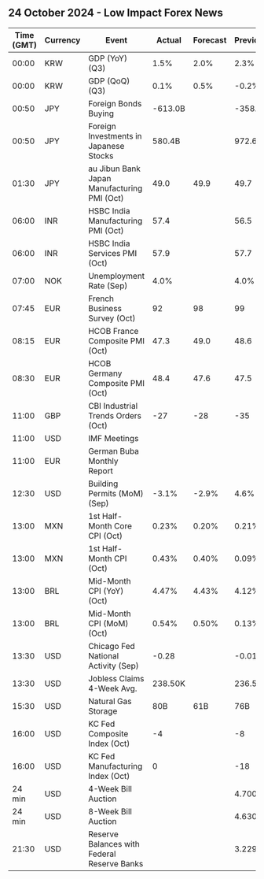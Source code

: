 ## 24 October 2024 - Low Impact Forex News

| Time (GMT) | Currency | Event | Actual | Forecast | Previous |
|------|----------|-------|--------|----------|----------|
| 00:00 | KRW | GDP (YoY) (Q3) | 1.5% | 2.0% | 2.3% |
| 00:00 | KRW | GDP (QoQ) (Q3) | 0.1% | 0.5% | -0.2% |
| 00:50 | JPY | Foreign Bonds Buying | -613.0B |  | -358.6B |
| 00:50 | JPY | Foreign Investments in Japanese Stocks | 580.4B |  | 972.6B |
| 01:30 | JPY | au Jibun Bank Japan Manufacturing PMI (Oct) | 49.0 | 49.9 | 49.7 |
| 06:00 | INR | HSBC India Manufacturing PMI (Oct) | 57.4 |  | 56.5 |
| 06:00 | INR | HSBC India Services PMI (Oct) | 57.9 |  | 57.7 |
| 07:00 | NOK | Unemployment Rate (Sep) | 4.0% |  | 4.0% |
| 07:45 | EUR | French Business Survey (Oct) | 92 | 98 | 99 |
| 08:15 | EUR | HCOB France Composite PMI (Oct) | 47.3 | 49.0 | 48.6 |
| 08:30 | EUR | HCOB Germany Composite PMI (Oct) | 48.4 | 47.6 | 47.5 |
| 11:00 | GBP | CBI Industrial Trends Orders (Oct) | -27 | -28 | -35 |
| 11:00 | USD | IMF Meetings |  |  |  |
| 11:00 | EUR | German Buba Monthly Report |  |  |  |
| 12:30 | USD | Building Permits (MoM) (Sep) | -3.1% | -2.9% | 4.6% |
| 13:00 | MXN | 1st Half-Month Core CPI (Oct) | 0.23% | 0.20% | 0.21% |
| 13:00 | MXN | 1st Half-Month CPI (Oct) | 0.43% | 0.40% | 0.09% |
| 13:00 | BRL | Mid-Month CPI (YoY) (Oct) | 4.47% | 4.43% | 4.12% |
| 13:00 | BRL | Mid-Month CPI (MoM) (Oct) | 0.54% | 0.50% | 0.13% |
| 13:30 | USD | Chicago Fed National Activity (Sep) | -0.28 |  | -0.01 |
| 13:30 | USD | Jobless Claims 4-Week Avg. | 238.50K |  | 236.50K |
| 15:30 | USD | Natural Gas Storage | 80B | 61B | 76B |
| 16:00 | USD | KC Fed Composite Index (Oct) | -4 |  | -8 |
| 16:00 | USD | KC Fed Manufacturing Index (Oct) | 0 |  | -18 |
| 24 min | USD | 4-Week Bill Auction |  |  | 4.700% |
| 24 min | USD | 8-Week Bill Auction |  |  | 4.630% |
| 21:30 | USD | Reserve Balances with Federal Reserve Banks |  |  | 3.229T |
